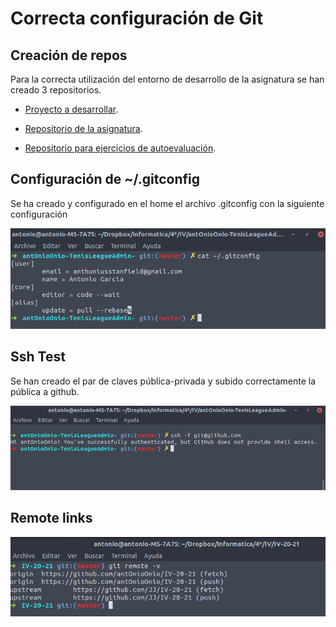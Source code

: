 # Correcta configuración de Git

## Creación de repos

Para la correcta utilización del entorno de desarrollo de la asignatura se han creado 3 repositorios.

- [Proyecto a desarrollar](https://github.com/antOnioOnio/TenisLeagueAdmin).

- [Repositorio de la asignatura](https://github.com/antOnioOnio/IV-20-21).


- [Repositorio para ejercicios de autoevaluación](https://github.com/antOnioOnio/IV-autoevaluacion).

## Configuración de ~/.gitconfig
Se ha creado y configurado en el home el archivo .gitconfig con la siguiente configuración

![](images/gitconfig.png)

## Ssh Test
Se han creado el par de claves pública-privada y subido correctamente la pública a github. 


![](images/sshtest.png)

## Remote links

![](images/gitremote.png)